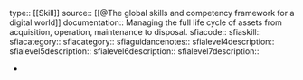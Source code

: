 type:: [[Skill]]
source:: [[@The global skills and competency framework for a digital world]]
documentation:: Managing the full life cycle of assets from acquisition, operation, maintenance to disposal.
sfiacode::
sfiaskill::
sfiacategory::
sfiacategory::
sfiaguidancenotes::
sfialevel4description::
sfialevel5description::
sfialevel6description::
sfialevel7description::

-